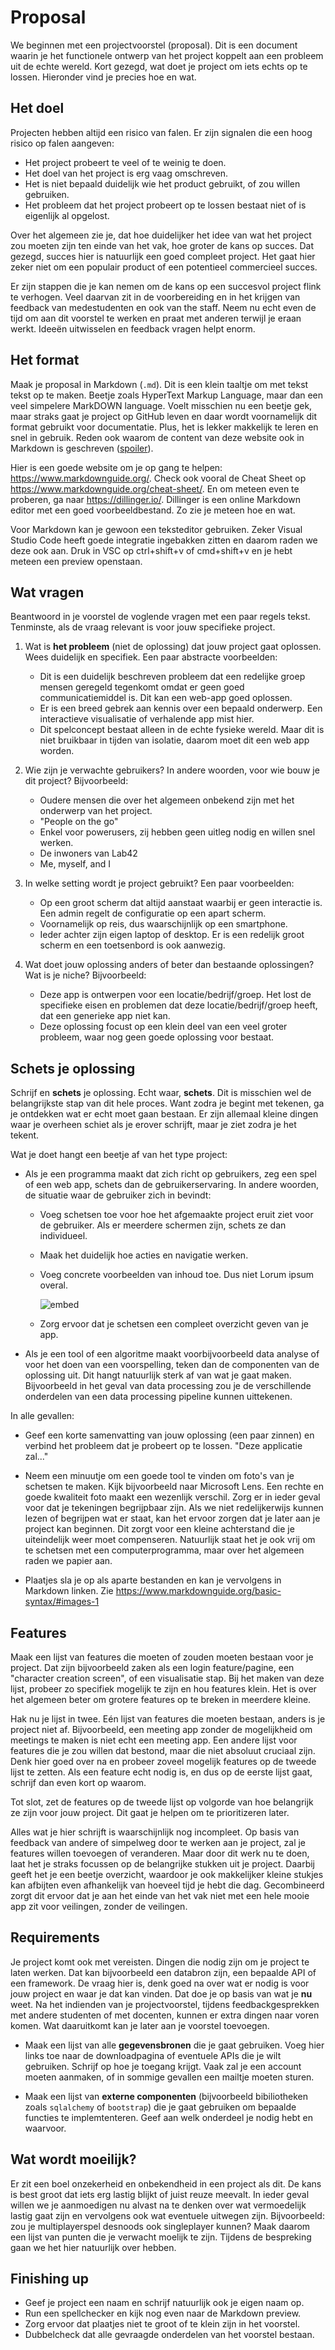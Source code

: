 # Proposal

We beginnen met een projectvoorstel (proposal). Dit is een document waarin je het functionele ontwerp van het project koppelt aan een probleem uit de echte wereld. Kort gezegd, wat doet je project om iets echts op te lossen. Hieronder vind je precies hoe en wat.

## Het doel

Projecten hebben altijd een risico van falen. Er zijn signalen die een hoog risico op falen aangeven:

- Het project probeert te veel of te weinig te doen.
- Het doel van het project is erg vaag omschreven.
- Het is niet bepaald duidelijk wie het product gebruikt, of zou willen gebruiken.
- Het probleem dat het project probeert op te lossen bestaat niet of is eigenlijk al opgelost.

Over het algemeen zie je, dat hoe duidelijker het idee van wat het project zou moeten zijn ten einde van het vak, hoe groter de kans op succes. Dat gezegd, succes hier is natuurlijk een goed compleet project. Het gaat hier zeker niet om een populair product of een potentieel commercieel succes.

Er zijn stappen die je kan nemen om de kans op een succesvol project flink te verhogen. Veel daarvan zit in de voorbereiding en in het krijgen van feedback van medestudenten en ook van the staff. Neem nu echt even de tijd om aan dit voorstel te werken en praat met anderen terwijl je eraan werkt. Ideeën uitwisselen en feedback vragen helpt enorm.

## Het format

Maak je proposal in Markdown (`.md`). Dit is een klein taaltje om met tekst tekst op te maken. Beetje zoals HyperText Markup Language, maar dan een veel simpelere MarkDOWN language. Voelt misschien nu een beetje gek, maar straks gaat je project op GitHub leven en daar wordt voornamelijk dit format gebruikt voor documentatie. Plus, het is lekker makkelijk te leren en snel in gebruik. Reden ook waarom de content van deze website ook in Markdown is geschreven ([spoiler](https://raw.githubusercontent.com/minprog/project/2022/milestones/10%20proposal/10%20Proposal.md)).

Hier is een goede website om je op gang te helpen: <https://www.markdownguide.org/>. Check ook vooral de Cheat Sheet op <https://www.markdownguide.org/cheat-sheet/>. En om meteen even te proberen, ga naar <https://dillinger.io/>. Dillinger is een online Markdown editor met een goed voorbeeldbestand. Zo zie je meteen hoe en wat.

Voor Markdown kan je gewoon een teksteditor gebruiken. Zeker Visual Studio Code heeft goede integratie ingebakken zitten en daarom raden we deze ook aan. Druk in VSC op ctrl+shift+v of cmd+shift+v en je hebt meteen een preview openstaan. 

## Wat vragen

Beantwoord in je voorstel de voglende vragen met een paar regels tekst. Tenminste, als de vraag relevant is voor jouw specifieke project.

1. Wat is **het probleem** (niet de oplossing) dat jouw project gaat oplossen. Wees duidelijk en specifiek. Een paar abstracte voorbeelden:

    - Dit is een duidelijk beschreven probleem dat een redelijke groep mensen geregeld tegenkomt omdat er geen goed communicatiemiddel is. Dit kan een web-app goed oplossen.
    - Er is een breed gebrek aan kennis over een bepaald onderwerp. Een interactieve visualisatie of verhalende app mist hier.
    - Dit spelconcept bestaat alleen in de echte fysieke wereld. Maar dit is niet bruikbaar in tijden van isolatie, daarom moet dit een web app worden.

2. Wie zijn je verwachte gebruikers? In andere woorden, voor wie bouw je dit project? Bijvoorbeeld:

    - Oudere mensen die over het algemeen onbekend zijn met het onderwerp van het project.
    - "People on the go"
    - Enkel voor powerusers, zij hebben geen uitleg nodig en willen snel werken.
    - De inwoners van Lab42
    - Me, myself, and I

3. In welke setting wordt je project gebruikt? Een paar voorbeelden:

    - Op een groot scherm dat altijd aanstaat waarbij er geen interactie is. Een admin regelt de configuratie op een apart scherm.
    - Voornamelijk op reis, dus waarschijnlijk op een smartphone.
    - Ieder achter zijn eigen laptop of desktop. Er is een redelijk groot scherm en een toetsenbord is ook aanwezig.

4. Wat doet jouw oplossing anders of beter dan bestaande oplossingen? Wat is je niche? Bijvoorbeeld:

    - Deze app is ontwerpen voor een locatie/bedrijf/groep. Het lost de specifieke eisen en problemen dat deze locatie/bedrijf/groep heeft, dat een generieke app niet kan.
    - Deze oplossing focust op een klein deel van een veel groter probleem, waar nog geen goede oplossing voor bestaat.
  
## Schets je oplossing

Schrijf en **schets** je oplossing. Echt waar, **schets**. Dit is misschien wel de belangrijkste stap van dit hele proces. Want zodra je begint met tekenen, ga je ontdekken wat er echt moet gaan bestaan. Er zijn allemaal kleine dingen waar je overheen schiet als je erover schrijft, maar je ziet zodra je het tekent.

Wat je doet hangt een beetje af van het type project:

- Als je een programma maakt dat zich richt op gebruikers, zeg een spel of een web app, schets dan de gebruikerservaring. In andere woorden, de situatie waar de gebruiker zich in bevindt:

    - Voeg schetsen toe voor hoe het afgemaakte project eruit ziet voor de gebruiker. Als er meerdere schermen zijn, schets ze dan individueel.
    - Maak het duidelijk hoe acties en navigatie werken.
    - Voeg concrete voorbeelden van inhoud toe. Dus niet Lorum ipsum overal.

        ![embed](https://www.youtube.com/embed/j0vP77s_bXc)

    - Zorg ervoor dat je schetsen een compleet overzicht geven van je app.

- Als je een tool of een algoritme maakt voorbijvoorbeeld data analyse of voor het doen van een voorspelling, teken dan de componenten van de oplossing uit. Dit hangt natuurlijk sterk af van wat je gaat maken. Bijvoorbeeld in het geval van data processing zou je de verschillende onderdelen van een data processing pipeline kunnen uittekenen.

In alle gevallen:

- Geef een korte samenvatting van jouw oplossing (een paar zinnen) en verbind het probleem dat je probeert op te lossen. "Deze applicatie zal..."

- Neem een minuutje om een goede tool te vinden om foto's van je schetsen te maken. Kijk bijvoorbeeld naar Microsoft Lens. Een rechte en goede kwaliteit foto maakt een wezenlijk verschil. Zorg er in ieder geval voor dat je tekeningen begrijpbaar zijn. Als we niet redelijkerwijs kunnen lezen of begrijpen wat er staat, kan het ervoor zorgen dat je later aan je project kan beginnen. Dit zorgt voor een kleine achterstand die je uiteindelijk weer moet compenseren. Natuurlijk staat het je ook vrij om te schetsen met een computerprogramma, maar over het algemeen raden we papier aan.

- Plaatjes sla je op als aparte bestanden en kan je vervolgens in Markdown linken. Zie <https://www.markdownguide.org/basic-syntax/#images-1>

## Features

Maak een lijst van features die moeten of zouden moeten bestaan voor je project. Dat zijn bijvoorbeeld zaken als een login feature/pagine, een "character creation screen", of een visualisatie stap. Bij het maken van deze lijst, probeer zo specifiek mogelijk te zijn en hou features klein. Het is over het algemeen beter om grotere features op te breken in meerdere kleine.

Hak nu je lijst in twee. Eén lijst van features die moeten bestaan, anders is je project niet af. Bijvoorbeeld, een meeting app zonder de mogelijkheid om meetings te maken is niet echt een meeting app. Een andere lijst voor features die je zou willen dat bestond, maar die niet absoluut cruciaal zijn. Denk hier goed over na en probeer zoveel mogelijk features op de tweede lijst te zetten. Als een feature echt nodig is, en dus op de eerste lijst gaat, schrijf dan even kort op waarom.

Tot slot, zet de features op de tweede lijst op volgorde van hoe belangrijk ze zijn voor jouw project. Dit gaat je helpen om te prioritizeren later.

Alles wat je hier schrijft is waarschijnlijk nog incompleet. Op basis van feedback van andere of simpelweg door te werken aan je project, zal je features willen toevoegen of veranderen. Maar door dit werk nu te doen, laat het je straks focussen op de belangrijke stukken uit je project. Daarbij geeft het je een beetje overzicht, waardoor je ook makkelijker kleine stukjes kan afbijten even afhankelijk van hoeveel tijd je hebt die dag. Gecombineerd zorgt dit ervoor dat je aan het einde van het vak niet met een hele mooie app zit voor veilingen, zonder de veilingen.

## Requirements

Je project komt ook met vereisten. Dingen die nodig zijn om je project te laten werken. Dat kan bijvoorbeeld een databron zijn, een bepaalde API of een framework. De vraag hier is, denk goed na over wat er nodig is voor jouw project en waar je dat kan vinden. Dat doe je op basis van wat je **nu** weet. Na het indienden van je projectvoorstel, tijdens feedbackgesprekken met andere studenten of met docenten, kunnen er extra dingen naar voren komen. Wat daaruitkomt kan je later aan je voorstel toevoegen.

- Maak een lijst van alle **gegevensbronen** die je gaat gebruiken. Voeg hier links toe naar de downloadpagina of eventuele APIs die je wilt gebruiken. Schrijf op hoe je toegang krijgt. Vaak zal je een account moeten aanmaken, of in sommige gevallen een mailtje moeten sturen.

- Maak een lijst van **externe componenten** (bijvoorbeeld bibiliotheken zoals `sqlalchemy` of `bootstrap`) die je gaat gebruiken om bepaalde functies te implemtenteren. Geef aan welk onderdeel je nodig hebt en waarvoor.

## Wat wordt moeilijk?

Er zit een boel onzekerheid en onbekendheid in een project als dit. De kans is best groot dat iets erg lastig blijkt of juist reuze meevalt. In ieder geval willen we je aanmoedigen nu alvast na te denken over wat vermoedelijk lastig gaat zijn en vervolgens ook wat eventuele uitwegen zijn. Bijvoorbeeld: zou je multiplayerspel desnoods ook singleplayer kunnen? Maak daarom een lijst van punten die je verwacht moelijk te zijn. Tijdens de bespreking gaan we het hier natuurlijk over hebben. 

## Finishing up

* Geef je project een naam en schrijf natuurlijk ook je eigen naam op.
* Run een spellchecker en kijk nog even naar de Markdown preview. 
* Zorg ervoor dat plaatjes niet te groot of te klein zijn in het voorstel.
* Dubbelcheck dat alle gevraagde onderdelen van het voorstel bestaan.
